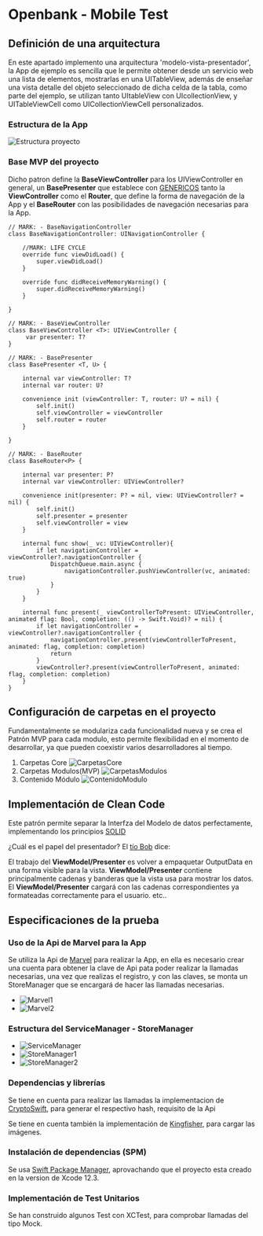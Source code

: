 # Openbank - Mobile Test

## Definición de una arquitectura
En este apartado implemento una arquitectura 'modelo-vista-presentador', la App de ejemplo es sencilla que le permite obtener desde un servicio web una lista de elementos, mostrarlas en una UITableView, además de enseñar una vista detalle del objeto seleccionado de dicha celda de la tabla, como parte del ejemplo, se utilizan tanto UItableView con UIcollectionView, y UITableViewCell como UICollectionViewCell personalizados.

### Estructura de la App
![Estructura proyecto](https://github.com/phdafoe/EntelgyMarvel/blob/main/EstructuraEjemplo.png)

### Base MVP del proyecto
Dicho patron define la **BaseViewController** para los UIViewController en general, un **BasePresenter** que establece con [GENERICOS](https://swiftbycoding.dev/swift/genericos/) tanto la **ViewController** como el **Router**, que define la forma de navegación de la App y el **BaseRouter** con las posibilidades de navegación necesarias para la App.
~~~
// MARK: - BaseNavigationController
class BaseNavigationController: UINavigationController {
    
    //MARK: LIFE CYCLE
    override func viewDidLoad() {
        super.viewDidLoad()
    }
    
    override func didReceiveMemoryWarning() {
        super.didReceiveMemoryWarning()
    }
    
}

// MARK: - BaseViewController
class BaseViewController <T>: UIViewController {
     var presenter: T?
}

// MARK: - BasePresenter
class BasePresenter <T, U> {
    
    internal var viewController: T?
    internal var router: U?
    
    convenience init (viewController: T, router: U? = nil) {
        self.init()
        self.viewController = viewController
        self.router = router
    }
    
}

// MARK: - BaseRouter
class BaseRouter<P> {
    
    internal var presenter: P?
    internal var viewController: UIViewController?
    
    convenience init(presenter: P? = nil, view: UIViewController? = nil) {
        self.init()
        self.presenter = presenter
        self.viewController = view
    }
    
    internal func show(_ vc: UIViewController){
        if let navigationController = viewController?.navigationController {
            DispatchQueue.main.async {
                navigationController.pushViewController(vc, animated: true)
            }
        }
    }
    
    internal func present(_ viewControllerToPresent: UIViewController, animated flag: Bool, completion: (() -> Swift.Void)? = nil) {
        if let navigationController = viewController?.navigationController {
            navigationController.present(viewControllerToPresent, animated: flag, completion: completion)
            return
        }
        viewController?.present(viewControllerToPresent, animated: flag, completion: completion)
    }
}
~~~
## Configuración de carpetas en el proyecto

Fundamentalmente se modulariza cada funcionalidad nueva y se crea el Patrón MVP para cada modulo, esto permite flexibilidad en el momento de desarrollar, ya que pueden coexistir varios desarrolladores al tiempo.

1. Carpetas Core
![CarpetasCore](https://github.com/phdafoe/EntelgyMarvel/blob/main/CarpetasCore.png)
2. Carpetas Modulos(MVP)
![CarpetasModulos](https://github.com/phdafoe/EntelgyMarvel/blob/main/CarpetasModulos.png)
3. Contenido Módulo
![ContenidoModulo](https://github.com/phdafoe/EntelgyMarvel/blob/main/ContenidoModulo.png)

## Implementación de Clean Code 
Este patrón permite separar la Interfza del Modelo de datos perfectamente, implementando los principios [SOLID](https://profile.es/blog/principios-solid-desarrollo-software-calidad/)

¿Cuál es el papel del presentador?
El [tío Bob](http://cleancoder.com/products) dice:

El trabajo del **ViewModel/Presenter** es volver a empaquetar OutputData en una forma visible para la vista. **ViewModel/Presenter** contiene principalmente cadenas y banderas que la vista usa para mostrar los datos. El **ViewModel/Presenter** cargará con las cadenas correspondientes ya formateadas correctamente para el usuario. etc..

## Especificaciones de la prueba

### Uso de la Api de Marvel para la App
Se utiliza la Api de [Marvel](https://developer.marvel.com/documentation/getting_started) para realizar la App, en ella es necesario crear una cuenta para obtener la clave de Api pata poder realizar la llamadas necesarias, una vez que realizas el registro, y con las claves, se monta un StoreManager que se encargará de hacer las llamadas necesarias.

- ![Marvel1](https://github.com/phdafoe/EntelgyMarvel/blob/main/Marvel1.png)
- ![Marvel2](https://github.com/phdafoe/EntelgyMarvel/blob/main/Marvel2.png)

### Estructura del ServiceManager - StoreManager

- ![ServiceManager](https://github.com/phdafoe/EntelgyMarvel/blob/main/ServiceManager.png)
- ![StoreManager1](https://github.com/phdafoe/EntelgyMarvel/blob/main/StoreManager1.png)
- ![StoreManager2](https://github.com/phdafoe/EntelgyMarvel/blob/main/StoreManager2.png)

### Dependencias y librerías
Se tiene en cuenta para realizar las llamadas la implementacion de [CryptoSwift](https://github.com/krzyzanowskim/CryptoSwift), para generar el respectivo hash, requisito de la Api

Se tiene en cuenta también la implementación de [Kingfisher](https://github.com/onevcat/Kingfisher), para cargar las imágenes.

### Instalación de dependencias (SPM)
Se usa [Swift Package Manager](https://swift.org/package-manager/), aprovachando que el proyecto esta creado en la version de Xcode 12.3.

### Implementación de Test Unitarios
Se han construido algunos Test con XCTest, para comprobar llamadas del tipo Mock.

